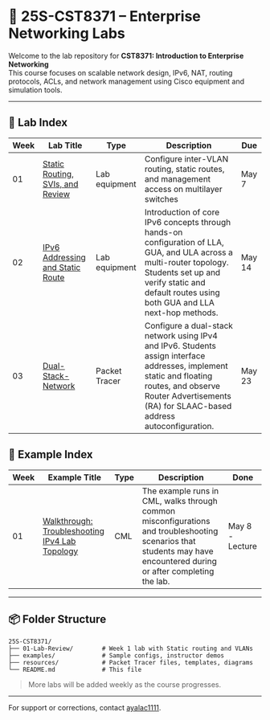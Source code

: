 
# 📘 25S-CST8371 – Enterprise Networking Labs

Welcome to the lab repository for **CST8371: Introduction to Enterprise Networking**  
This course focuses on scalable network design, IPv6, NAT, routing protocols, ACLs, and network management using Cisco equipment and simulation tools.

---

## 🧪 Lab Index

| Week | Lab Title                                                        | Type          | Description                                                                                                                                                                                                          | Due    |
| ---- | ---------------------------------------------------------------- | ------------- | -------------------------------------------------------------------------------------------------------------------------------------------------------------------------------------------------------------------- | ------ |
| 01   | [Static Routing, SVIs, and Review](./01-Lab-Review/README.md)    | Lab equipment | Configure inter-VLAN routing, static routes, and management access on multilayer switches                                                                                                                            | May 7  |
| 02   | [IPv6 Addressing and Static Route](./02-Lab-IPv6/02-Lab-IPv6.md) | Lab equipment | Introduction of core IPv6 concepts through hands-on configuration of LLA, GUA, and ULA across a multi-router topology. Students set up and verify static and default routes using both GUA and LLA next-hop methods. | May 14 |
| 03   | [Dual-Stack-Network](./03-PT-Dual-Stack.md)                      | Packet Tracer | Configure a dual-stack network using IPv4 and IPv6. Students assign interface addresses, implement static and floating routes, and observe Router Advertisements (RA) for SLAAC-based address autoconfiguration.     | May 23 |

## 🧭 Example Index

| Week | Example Title                                                                         | Type | Description                                                                                                                                                          | Done            |
| ---- | ------------------------------------------------------------------------------------- | ---- | -------------------------------------------------------------------------------------------------------------------------------------------------------------------- | --------------- |
| 01   | [Walkthrough: Troubleshooting IPv4 Lab Topology](./Examples/01-Example/01-Example.md) | CML  | The example runs in CML, walks through common misconfigurations and troubleshooting scenarios that students may have encountered during or after completing the lab. | May 8 - Lecture |

---

## 📦 Folder Structure

```
25S-CST8371/
├── 01-Lab-Review/        # Week 1 lab with Static routing and VLANs
├── examples/             # Sample configs, instructor demos
├── resources/            # Packet Tracer files, templates, diagrams
└── README.md             # This file
```

> More labs will be added weekly as the course progresses.

---

For support or corrections, contact [ayalac1111](https://github.com/ayalac1111).
